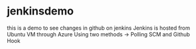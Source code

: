 # jenkinsdemo

this is a demo to see changes in github on jenkins
Jenkins is hosted from Ubuntu VM through Azure
Using two methods -> Polling SCM and Github Hook
